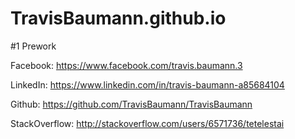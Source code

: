 # TravisBaumann.github.io

#1 Prework

Facebook: https://www.facebook.com/travis.baumann.3

LinkedIn: https://www.linkedin.com/in/travis-baumann-a85684104

Github: https://github.com/TravisBaumann/TravisBaumann

StackOverflow:  http://stackoverflow.com/users/6571736/tetelestai

